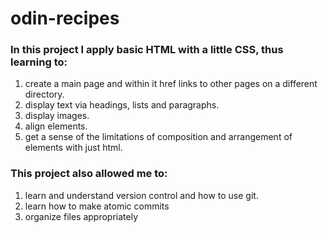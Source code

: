 # odin-recipes
### In this project I apply basic HTML with a little CSS, thus learning to:
1. create a main page and within it href links to other pages on a different directory.
1. display text via headings, lists and paragraphs.
1. display images.
1. align elements.
1. get a sense of the limitations of composition and arrangement of elements with just html.

### This project also allowed me to:
1. learn and understand version control and how to use git.
1. learn how to make atomic commits
1. organize files appropriately
